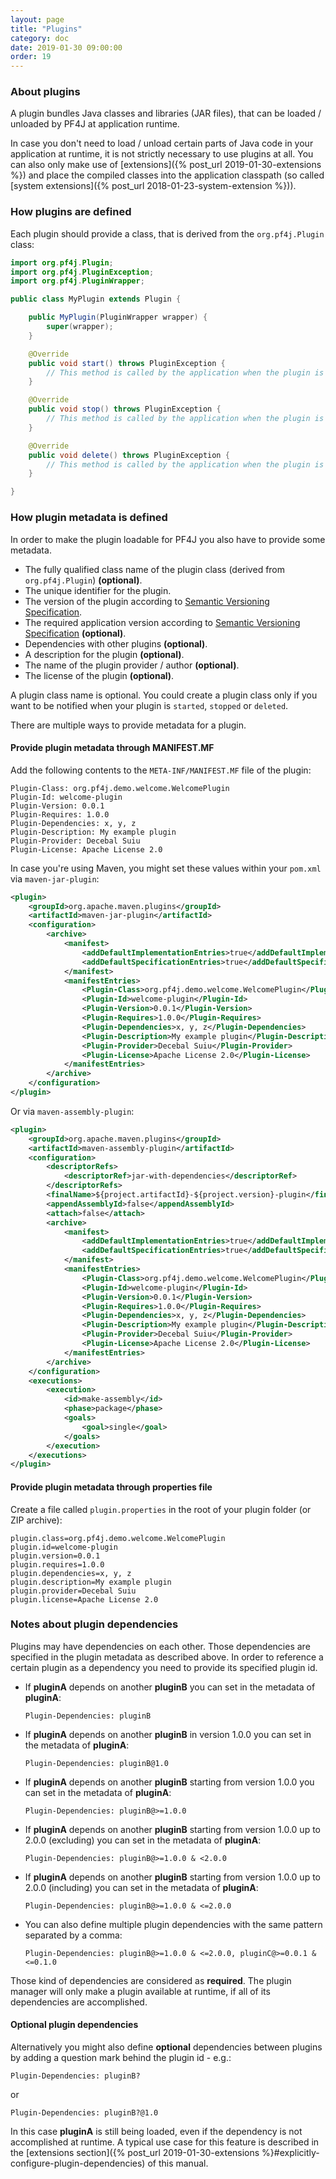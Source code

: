 ```yaml
---
layout: page
title: "Plugins"
category: doc
date: 2019-01-30 09:00:00
order: 19
---
```


### About plugins

A plugin bundles Java classes and libraries (JAR files), that can be loaded / unloaded by PF4J at application runtime.

In case you don't need to load / unload certain parts of Java code in your application at runtime, it is not strictly necessary to use plugins at all. You can also only make use of [extensions]({% post_url 2019-01-30-extensions %}) and place the compiled classes into the application classpath (so called [system extensions]({% post_url 2018-01-23-system-extension %})).

### How plugins are defined

Each plugin should provide a class, that is derived from the `org.pf4j.Plugin` class:

```java
import org.pf4j.Plugin;
import org.pf4j.PluginException;
import org.pf4j.PluginWrapper;

public class MyPlugin extends Plugin {

    public MyPlugin(PluginWrapper wrapper) {
        super(wrapper);
    }

    @Override
    public void start() throws PluginException {
        // This method is called by the application when the plugin is started.
    }

    @Override
    public void stop() throws PluginException {
        // This method is called by the application when the plugin is stopped.
    }

    @Override
    public void delete() throws PluginException {
        // This method is called by the application when the plugin is deleted.
    }

}
```

### How plugin metadata is defined

In order to make the plugin loadable for PF4J you also have to provide some metadata. 

-   The fully qualified class name of the plugin class (derived from `org.pf4j.Plugin`) __(optional)__.
-   The unique identifier for the plugin.
-   The version of the plugin according to [Semantic Versioning Specification](https://semver.org/).
-   The required application version according to [Semantic Versioning Specification](https://semver.org/) __(optional)__.
-   Dependencies with other plugins __(optional)__.
-   A description for the plugin __(optional)__.
-   The name of the plugin provider / author __(optional)__.
-   The license of the plugin __(optional)__.

A plugin class name is optional. You could create a plugin class only if you want to be notified when your plugin is `started`, `stopped` or `deleted`. 

There are multiple ways to provide metadata for a plugin.

#### Provide plugin metadata through MANIFEST.MF

Add the following contents to the `META-INF/MANIFEST.MF` file of the plugin:

```
Plugin-Class: org.pf4j.demo.welcome.WelcomePlugin
Plugin-Id: welcome-plugin
Plugin-Version: 0.0.1
Plugin-Requires: 1.0.0
Plugin-Dependencies: x, y, z
Plugin-Description: My example plugin
Plugin-Provider: Decebal Suiu
Plugin-License: Apache License 2.0
```

In case you're using Maven, you might set these values within your `pom.xml` via `maven-jar-plugin`:

```xml
<plugin>
    <groupId>org.apache.maven.plugins</groupId>
    <artifactId>maven-jar-plugin</artifactId>
    <configuration>
        <archive>
            <manifest>
                <addDefaultImplementationEntries>true</addDefaultImplementationEntries>
                <addDefaultSpecificationEntries>true</addDefaultSpecificationEntries>
            </manifest>
            <manifestEntries>
                <Plugin-Class>org.pf4j.demo.welcome.WelcomePlugin</Plugin-Class>
                <Plugin-Id>welcome-plugin</Plugin-Id>
                <Plugin-Version>0.0.1</Plugin-Version>
                <Plugin-Requires>1.0.0</Plugin-Requires>
                <Plugin-Dependencies>x, y, z</Plugin-Dependencies>
                <Plugin-Description>My example plugin</Plugin-Description>
                <Plugin-Provider>Decebal Suiu</Plugin-Provider>
                <Plugin-License>Apache License 2.0</Plugin-License>
            </manifestEntries>
        </archive>
    </configuration>
</plugin>
```

Or via `maven-assembly-plugin`:

```xml
<plugin>
    <groupId>org.apache.maven.plugins</groupId>
    <artifactId>maven-assembly-plugin</artifactId>
    <configuration>
        <descriptorRefs>
            <descriptorRef>jar-with-dependencies</descriptorRef>
        </descriptorRefs>
        <finalName>${project.artifactId}-${project.version}-plugin</finalName>
        <appendAssemblyId>false</appendAssemblyId>
        <attach>false</attach>
        <archive>
            <manifest>
                <addDefaultImplementationEntries>true</addDefaultImplementationEntries>
                <addDefaultSpecificationEntries>true</addDefaultSpecificationEntries>
            </manifest>
            <manifestEntries>
                <Plugin-Class>org.pf4j.demo.welcome.WelcomePlugin</Plugin-Class>
                <Plugin-Id>welcome-plugin</Plugin-Id>
                <Plugin-Version>0.0.1</Plugin-Version>
                <Plugin-Requires>1.0.0</Plugin-Requires>
                <Plugin-Dependencies>x, y, z</Plugin-Dependencies>
                <Plugin-Description>My example plugin</Plugin-Description>
                <Plugin-Provider>Decebal Suiu</Plugin-Provider>
                <Plugin-License>Apache License 2.0</Plugin-License>
            </manifestEntries>
        </archive>
    </configuration>
    <executions>
        <execution>
            <id>make-assembly</id>
            <phase>package</phase>
            <goals>
                <goal>single</goal>
            </goals>
        </execution>
    </executions>
</plugin>
```

#### Provide plugin metadata through properties file

Create a file called `plugin.properties` in the root of your plugin folder (or ZIP archive):

```properties
plugin.class=org.pf4j.demo.welcome.WelcomePlugin
plugin.id=welcome-plugin
plugin.version=0.0.1
plugin.requires=1.0.0
plugin.dependencies=x, y, z
plugin.description=My example plugin
plugin.provider=Decebal Suiu
plugin.license=Apache License 2.0
```

### Notes about plugin dependencies

Plugins may have dependencies on each other. Those dependencies are specified in the plugin metadata as described above. In order to reference a certain plugin as a dependency you need to provide its specified plugin id.

-   If __pluginA__ depends on another __pluginB__ you can set in the metadata of __pluginA__:

    ```
    Plugin-Dependencies: pluginB
    ```

-   If __pluginA__ depends on another __pluginB__ in version 1.0.0 you can set in the metadata of __pluginA__:

    ```
    Plugin-Dependencies: pluginB@1.0
    ```

-   If __pluginA__ depends on another __pluginB__ starting from version 1.0.0 you can set in the metadata of __pluginA__:

    ```
    Plugin-Dependencies: pluginB@>=1.0.0
    ```

-   If __pluginA__ depends on another __pluginB__ starting from version 1.0.0 up to 2.0.0 (excluding) you can set in the metadata of __pluginA__:

    ```
    Plugin-Dependencies: pluginB@>=1.0.0 & <2.0.0
    ```

-   If __pluginA__ depends on another __pluginB__ starting from version 1.0.0 up to 2.0.0 (including) you can set in the metadata of __pluginA__:

    ```
    Plugin-Dependencies: pluginB@>=1.0.0 & <=2.0.0
    ```

-   You can also define multiple plugin dependencies with the same pattern separated by a comma:

    ```
    Plugin-Dependencies: pluginB@>=1.0.0 & <=2.0.0, pluginC@>=0.0.1 & <=0.1.0
    ```

Those kind of dependencies are considered as __required__. The plugin manager will only make a plugin available at runtime, if all of its dependencies are accomplished.

#### Optional plugin dependencies

Alternatively you might also define __optional__ dependencies between plugins by adding a question mark behind the plugin id - e.g.:

```
Plugin-Dependencies: pluginB?
```

or 

```
Plugin-Dependencies: pluginB?@1.0
```

In this case __pluginA__ is still being loaded, even if the dependency is not accomplished at runtime. A typical use case for this feature is described in the [extensions section]({% post_url 2019-01-30-extensions %}#explicitly-configure-plugin-dependencies) of this manual.
